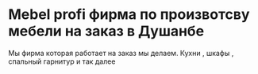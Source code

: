 # Mebel profi фирма по произвотсву мебели на заказ в Душанбе
Мы фирма которая работает на заказ мы делаем.
Кухни , шкафы , спальный гарнитур и так далее 
